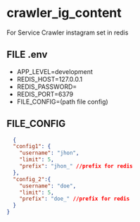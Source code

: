 # crawler_ig_content
For Service Crawler instagram set in redis


FILE .env
---------

* APP_LEVEL=development
* REDIS_HOST=127.0.0.1
* REDIS_PASSWORD=
* REDIS_PORT=6379
* FILE_CONFIG=(path file config)


FILE_CONFIG
-----------

```json
  {
  "config1": {
    "username": "jhon",
    "limit": 5,
    "prefix": "jhon_" //prefix for redis
  },
  "config_2":{
    "username": "doe",
    "limit": 5,
    "prefix": "doe_" //prefix for redis
  }
}
  
```
